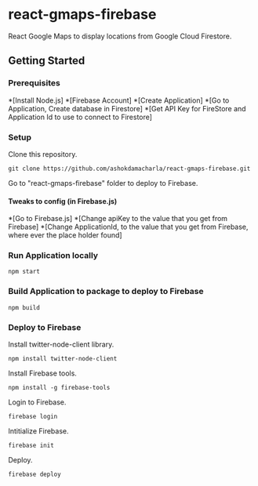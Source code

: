 # react-gmaps-firebase
React Google Maps to display locations from Google Cloud Firestore.

## Getting Started

### Prerequisites
*[Install Node.js]
*[Firebase Account]
*[Create Application]
*[Go to Application, Create database in Firestore]
*[Get API Key for FireStore and Application Id to use to connect to Firestore]

### Setup
Clone this repository.
```
git clone https://github.com/ashokdamacharla/react-gmaps-firebase.git
```
Go to "react-gmaps-firebase" folder to deploy to Firebase.

#### Tweaks to config (in Firebase.js)
*[Go to Firebase.js]
*[Change apiKey to the value that you get from Firebase]
*[Change ApplicationId, to the value that you get from Firebase, where ever the place holder found]

### Run Application locally
```
npm start
```

### Build Application to package to deploy to Firebase
```
npm build
```

### Deploy to Firebase

Install twitter-node-client library.
```
npm install twitter-node-client
```

Install Firebase tools.
```
npm install -g firebase-tools
```

Login to Firebase.
```
firebase login
```

Intitialize Firebase.
```
firebase init
```

Deploy.
```
firebase deploy
```







